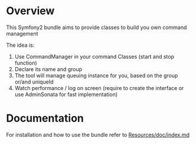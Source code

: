 Overview
========

This Symfony2 bundle aims to provide classes to build you own command management

The idea is:

1. Use CommandManager in your command Classes (start and stop function)
2. Declare its name and group
3. The tool will manage queuing instance for you, based on the group or/and uniqueId
4. Watch performance / log on screen (require to create the interface or use AdminSonata for fast implementation)


Documentation
=============

For installation and how to use the bundle refer to [Resources/doc/index.md](index.md)
